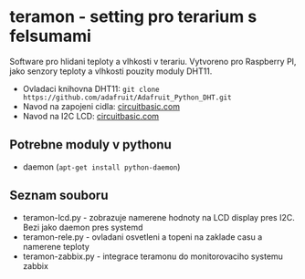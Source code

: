 # teramon - setting pro terarium s felsumami

Software pro hlidani teploty a vlhkosti v terariu. Vytvoreno pro Raspberry PI, jako senzory teploty a vlhkosti pouzity moduly DHT11.

* Ovladaci knihovna DHT11: `git clone https://github.com/adafruit/Adafruit_Python_DHT.git`
* Navod na zapojeni cidla: [circuitbasic.com](http://www.circuitbasics.com/how-to-set-up-the-dht11-humidity-sensor-on-the-raspberry-pi/)
* Navod na I2C LCD: [circuitbasic.com](http://www.circuitbasics.com/raspberry-pi-i2c-lcd-set-up-and-programming/)

## Potrebne moduly v pythonu

* daemon (`apt-get install python-daemon`)

## Seznam souboru

* teramon-lcd.py - zobrazuje namerene hodnoty na LCD display pres I2C. Bezi jako daemon pres systemd
* teramon-rele.py - ovladani osvetleni a topeni na zaklade casu a namerene teploty
* teramon-zabbix.py - integrace teramonu do monitorovaciho systemu zabbix
